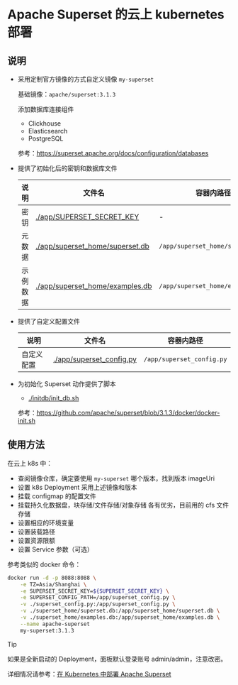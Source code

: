 # Apache Superset 的云上 kubernetes 部署

## 说明

- 采用定制官方镜像的方式自定义镜像 `my-superset`

    基础镜像：`apache/superset:3.1.3`

    添加数据库连接组件

    - Clickhouse
    - Elasticsearch
    - PostgreSQL

    参考：https://superset.apache.org/docs/configuration/databases

- 提供了初始化后的密钥和数据库文件

    | 说明     | 文件名                            | 容器内路径                       |
    | -------- | --------------------------------- | -------------------------------- |
    | 密钥     | [./app/SUPERSET_SECRET_KEY](./app/SUPERSET_SECRET_KEY)       | -                                |
    | 元数据   | [./app/superset_home/superset.db](./app/superset_home/superset.db) | `/app/superset_home/superset.db` |
    | 示例数据 | [./app/superset_home/examples.db](./app/superset_home/examples.db) | `/app/superset_home/examples.db` |

- 提供了自定义配置文件

    | 说明       | 文件名                     | 容器内路径                |
    | ---------- | -------------------------- | ------------------------- |
    | 自定义配置 | [./app/superset_config.py](./app/superset_config.py) | `/app/superset_config.py` |

- 为初始化 Superset 动作提供了脚本

    - [./initdb/init_db.sh](./initdb/init_db.sh)

    参考：https://github.com/apache/superset/blob/3.1.3/docker/docker-init.sh

## 使用方法

在云上 k8s 中：

- 查阅镜像仓库，确定要使用 `my-superset` 哪个版本，找到版本 imageUri
- 设置 k8s Deployment 采用上述镜像和版本
- 挂载 configmap 的配置文件
- 挂载持久化数据盘，块存储/文件存储/对象存储 各有优劣，目前用的 cfs 文件存储
- 设置相应的环境变量
- 设置装载路径
- 设置资源限额
- 设置 Service 参数（可选）

参考类似的 docker 命令：

```bash
docker run -d -p 8088:8088 \
    -e TZ=Asia/Shanghai \
    -e SUPERSET_SECRET_KEY=${SUPERSET_SECRET_KEY} \
    -e SUPERSET_CONFIG_PATH=/app/superset_config.py \
    -v ./superset_config.py:/app/superset_config.py \
    -v ./superset_home/superset.db:/app/superset_home/superset.db \
    -v ./superset_home/examples.db:/app/superset_home/examples.db \
    --name apache-superset
    my-superset:3.1.3
```

> [!TIP]
> 如果是全新启动的 Deployment，面板默认登录账号 admin/admin，注意改密。

详细情况请参考：[在 Kubernetes 中部署 Apache Superset](./guide.md)

